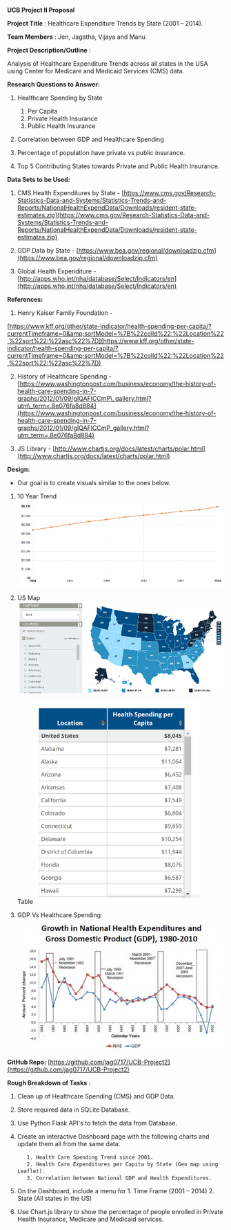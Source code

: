 
**UCB Project II Proposal**

**Project Title** : Healthcare Expenditure Trends by State (2001 – 2014).

**Team Members** : Jen, Jagatha, Vijaya and Manu

**Project Description/Outline** :

Analysis of Healthcare Expenditure Trends across all states in the USA using Center for Medicare and Medicaid Services (CMS) data.

**Research Questions to Answer:**

1. Healthcare Spending by State

      1. Per Capita
      2. Private Health Insurance
      3. Public Health Insurance

2. Correlation between GDP and Healthcare Spending
3. Percentage of population have private vs public insurance.
4. Top 5 Contributing States towards Private and Public Health Insurance.

**Data Sets to be Used:**

1. CMS Health Expenditures by State - [https://www.cms.gov/Research-Statistics-Data-and-Systems/Statistics-Trends-and-Reports/NationalHealthExpendData/Downloads/resident-state-estimates.zip](https://www.cms.gov/Research-Statistics-Data-and-Systems/Statistics-Trends-and-Reports/NationalHealthExpendData/Downloads/resident-state-estimates.zip)

2. GDP Data by State - [https://www.bea.gov/regional/downloadzip.cfm](https://www.bea.gov/regional/downloadzip.cfm)

3. Global Health Expenditure - [http://apps.who.int/nha/database/Select/Indicators/en](http://apps.who.int/nha/database/Select/Indicators/en)


**References:**
1. Henry Kaiser Family Foundation -

[https://www.kff.org/other/state-indicator/health-spending-per-capita/?currentTimeframe=0&amp;sortModel=%7B%22colId%22:%22Location%22,%22sort%22:%22asc%22%7D](https://www.kff.org/other/state-indicator/health-spending-per-capita/?currentTimeframe=0&amp;sortModel=%7B%22colId%22:%22Location%22,%22sort%22:%22asc%22%7D)

2. History of Healthcare Spending - [https://www.washingtonpost.com/business/economy/the-history-of-health-care-spending-in-7-graphs/2012/01/09/gIQAFlCCmP\_gallery.html?utm\_term=.8e076fa8d884](https://www.washingtonpost.com/business/economy/the-history-of-health-care-spending-in-7-graphs/2012/01/09/gIQAFlCCmP_gallery.html?utm_term=.8e076fa8d884)

3. JS Library - [http://www.chartjs.org/docs/latest/charts/polar.html](http://www.chartjs.org/docs/latest/charts/polar.html)

**Design:**

* Our goal is to create visuals similar to the ones below.

1. 10 Year Trend 
    ![png](images/10YearTrend.png)

2. US Map  
    ![png](images/Map.png)  
    
    Table
    ![png](images/Table.png)                                                   

3. GDP Vs Healthcare Spending:
    ![png](images/GDPvsHealthcare.PNG)

**GitHub Repo:**  [https://github.com/jag0717/UCB-Project2](https://github.com/jag0717/UCB-Project2)

**Rough Breakdown of Tasks** :

1. Clean up of Healthcare Spending (CMS) and GDP Data.
2. Store required data in SQLite Database.
3. Use Python Flask API&#39;s to fetch the data from Database.
4. Create an interactive Dashboard page with the following charts and update them all from the same data.

          1. Health Care Spending Trend since 2001.
          2. Health Care Expenditures per Capita by State (Geo map using Leaflet).
          3. Correlation between National GDP and Health Expenditures.

5. On the Dashboard, include a menu for
        1. Time Frame (2001 – 2014)
        2. State (All states in the US)
6. Use Chart.js library to show the percentage of people enrolled in Private Health Insurance, Medicare and Medicaid services.
